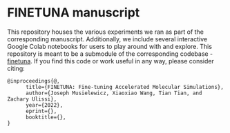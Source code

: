 # FINETUNA manuscript
This repository houses the various experiments we ran as part of the corresponding manuscript. Additionally, we include several interactive Google Colab notebooks for users to play around with and explore. This repository is meant to be a submodule of the corresponding codebase - [finetuna](https://github.com/ulissigroup/finetuna). If you find this code or work useful in any way, please consider citing:
```
@inproceedings{@,
      title={FINETUNA: Fine-tuning Accelerated Molecular Simulations}, 
      author={Joseph Musielewicz, Xiaoxiao Wang, Tian Tian, and Zachary Ulissi},
      year={2022},
      eprint={},
      booktitle={},
}
```
